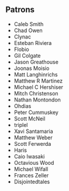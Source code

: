## Patrons
- Caleb Smith
- Chad Owen
- Clynac
- Esteban Riviera
- Flobio
- Gil Colgate
- Jason Greathouse
- Joonas Moisio
- Matt Langhinrichs
- Matthew R Martinez
- Michael C Hershiser
- Mitch Christenson
- Nathan Montondon
- Ohdias
- Peter Cummuskey
- Scott McNeil
- triplel
- Xavi Santamaria
- Matthew Weber
- Scott Ferwerda
- Haris
- Caio Iwasaki
- Octavious Wood
- Michael Wifall
- Frances Zeller
- Disjointedtales
